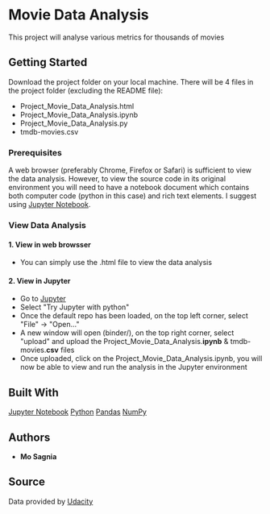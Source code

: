 # Movie Data Analysis
This project will analyse various metrics for thousands of movies

## Getting Started
Download the project folder on your local machine. There will be 4 files in the project folder (excluding the README file):
- Project_Movie_Data_Analysis.html
- Project_Movie_Data_Analysis.ipynb
- Project_Movie_Data_Analysis.py
- tmdb-movies.csv

### Prerequisites
A web browser (preferably Chrome, Firefox or Safari) is sufficient to view the data analysis. However, to view the source code in its original environment you will need to have a notebook document which contains both computer code (python in this case) and rich text elements. I suggest using [Jupyter Notebook](https://jupyter.org/).

### View Data Analysis
#### 1. View in web browsser
 - You can simply use the .html file to view the data analysis 
#### 2. View in Jupyter
 - Go to [Jupyter](https://jupyter.org/try)
 - Select "Try Jupyter with python"
 - Once the default repo has been loaded, on the top left corner, select "File" -> "Open..."
 - A new window will open (binder/), on the top right corner, select "upload" and upload the Project_Movie_Data_Analysis.**ipynb** & tmdb-movies.**csv** files
 - Once uploaded, click on the Project_Movie_Data_Analysis.ipynb, you will now be able to view and run the analysis in the Jupyter environment
 
## Built With
[Jupyter Notebook](https://jupyter.org/)
[Python](https://www.python.org/)
[Pandas](https://pandas.pydata.org/)
[NumPy](http://www.numpy.org/)
## Authors
* **Mo Sagnia**

## Source
Data provided by [Udacity](https://www.udacity.com/)
